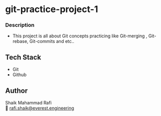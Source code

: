 # git-practice-project-1

### Description 

- This project is all about Git concepts practicing like Git-merging , Git-rebase, Git-commits and etc..


## Tech Stack
- Git 
- Github

## Author
Shaik Mahammad Rafi  
📧 [rafi.shaik@everest.engineering](mailto:rafi.shaik@everest.engineering)  